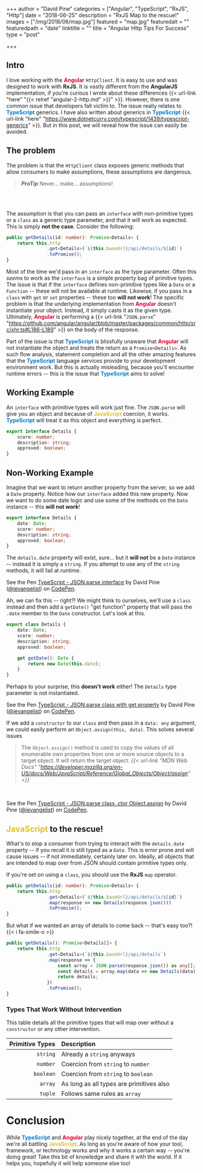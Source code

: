 +++
author = "David Pine"
categories = ["Angular", "TypeScript", "RxJS", "Http"]
date = "2018-06-25"
description = "RxJS Map to the rescue!"
images = ["/img/2018/06/map.jpg"]
featured = "map.jpg"
featuredalt = ""
featuredpath = "date"
linktitle = ""
title = "Angular Http Tips For Success"
type = "post"

+++

## Intro

I love working with the __<span style="color:#dd0031;">Angular</span>__ `HttpClient`. It is easy to use and was designed to work with __RxJS__. It is vastly different from the __AngularJS__ implementation, if you're curious I wrote about these differences {{< url-link "here" "{{< relref "angular-2-http.md" >}}" >}}. However, there is one common issue that developers fall victim to. The issue really relates to __<span style="color:#007acc;">TypeScript</span>__ generics. I have also written about generics in __<span style="color:#007acc;">TypeScript</span>__ {{< url-link "here" "https://www.dotnetcurry.com/typescript/1439/typescript-generics" >}}. But in this post, we will reveal how the issue can easily be avoided.

## The problem

The problem is that the `HttpClient` class exposes generic methods that allow consumers to make assumptions, these assumptions are dangerous.

> <cite>**ProTip**</cite>
> Never... make... assumptions!

<br/><br/>

The assumption is that you can pass an `interface` with non-primitive types or a `class` as a generic type parameter, and that it will work as expected. This is simply __not the case__. Consider the following:

```typescript
public getDetails(id: number): Promise<Details> {
    return this.http
               .get<Details>(`${this.baseUrl}/api/details/${id}`)
               .toPromise();
}
```

Most of the time we'd pass in an `interface` as the type parameter. Often this _seems_ to work as the `interface` is a simple property bag of primitive types. The issue is that if the `interface` defines non-primitive types like a `Date` or a `Function` -- these will not be available at runtime. Likewise, if you pass in a `class` with `get` or `set` properties -- these too __will not work__! The specific problem is that the underlying implementation from __<span style="color:#dd0031;">Angular</span>__ doesn't instantiate your object. Instead, it simply casts it as the given type. Ultimately, __<span style="color:#dd0031;">Angular</span>__ is performing a {{< url-link "`JSON.parse`" "https://github.com/angular/angular/blob/master/packages/common/http/src/xhr.ts#L186-L189" >}} on the body of the response.

Part of the issue is that __<span style="color:#007acc;">TypeScript</span>__ is blissfully unaware that __<span style="color:#dd0031;">Angular</span>__ will not instantiate the object and treats the return as a `Promise<Details>`. As such flow analysis, statement completion and all the other amazing features that the __<span style="color:#007acc;">TypeScript</span>__ language services provide to your development environment work. But this is actually misleading, because you'll encounter runtime errors -- this is the issue that __<span style="color:#007acc;">TypeScript</span>__ aims to solve! 

## Working Example

An `interface` with primitive types will work just fine. The `JSON.parse` will give you an object and because of __<span style="color: #dfc12a">JavaScript</span>__ coercion, it works. __<span style="color:#007acc;">TypeScript</span>__ will treat it as this object and everything is perfect.

```typescript
export interface Details {
    score: number;
    description: string;
    approved: boolean;
}
```

## Non-Working Example

Imagine that we want to return another property from the server, so we add a `Date` property. Notice how our `interface` added this new property. Now we want to do some date logic and use some of the methods on the `Date` instance -- this __will not work__!

```typescript
export interface Details {
    date: Date;
    score: number;
    description: string;
    approved: boolean;
}
```

The `details.date` property will exist, sure... but it __will not__ be a `Date` instance -- instead it is simply a `string`. If you attempt to use any of the `string` methods, it will fail at runtime.

<p data-height="550" data-theme-id="dark" data-slug-hash="pKZYbL" data-default-tab="js,result" data-user="ievangelist" data-embed-version="2" data-pen-title="TypeScript - JSON.parse interface" data-preview="true" class="codepen">See the Pen <a href="https://codepen.io/ievangelist/pen/pKZYbL/">TypeScript - JSON.parse interface</a> by David Pine (<a href="https://codepen.io/ievangelist">@ievangelist</a>) on <a href="https://codepen.io">CodePen</a>.</p>

Ah, we can fix this -- right?! We might think to ourselves, we'll use a `class` instead and then add a `getDate()` "get function" property that will pass the `.date` member to the `Date` constructor. Let's look at this.

```typescript
export class Details {
    date: Date;
    score: number;
    description: string;
    approved: boolean;

    get getDate(): Date {
        return new Date(this.date);
    }
}
```

Perhaps to your surprise, this __doesn't work__ either! The `Details` type parameter is not instantiated.

<p data-height="620" data-theme-id="dark" data-slug-hash="QxBogQ" data-default-tab="js" data-user="ievangelist" data-embed-version="2" data-pen-title="TypeScript - JSON.parse class with get property" data-preview="true" class="codepen">See the Pen <a href="https://codepen.io/ievangelist/pen/QxBogQ/">TypeScript - JSON.parse class with get property</a> by David Pine (<a href="https://codepen.io/ievangelist">@ievangelist</a>) on <a href="https://codepen.io">CodePen</a>.</p>

If we add a `constructor` to our `class` and then pass in a `data: any` argument, we could easily perform an `Object.assign(this, data)`. This solves several issues

> The `Object.assign()` method is used to copy the values of all enumerable own properties from one or more source objects to a target object. It will return the target object.
> <cite>{{< url-link "MDN Web Docs" "https://developer.mozilla.org/en-US/docs/Web/JavaScript/Reference/Global_Objects/Object/assign" >}}</cite>

<br/>

<p data-height="675" data-theme-id="dark" data-slug-hash="mKjoKW" data-default-tab="js" data-user="ievangelist" data-embed-version="2" data-pen-title="TypeScript - JSON.parse class .ctor Object.assign" data-preview="true" class="codepen">See the Pen <a href="https://codepen.io/ievangelist/pen/mKjoKW/">TypeScript - JSON.parse class .ctor Object.assign</a> by David Pine (<a href="https://codepen.io/ievangelist">@ievangelist</a>) on <a href="https://codepen.io">CodePen</a>.</p>

<script async src="https://static.codepen.io/assets/embed/ei.js"></script>

## <span style="color: #dfc12a">JavaScript</span> to the rescue!

What's to stop a consumer from trying to interact with the `details.date` property -- if you recall it is still typed as a `Date`. This is error prone and will cause issues -- if not immediately, certainly later on. Ideally, all objects that are intended to map over from JSON should contain primitive types only.

If you're set on using a `class`, you should use the __RxJS__ `map` operator.

```typescript
public getDetails(id: number): Promise<Details> {
    return this.http
               .get<Details>(`${this.baseUrl}/api/details/${id}`)
               .map(response => new Details(response.json()))
               .toPromise();
}
```

But what if we wanted an array of details to come back -- that's easy too?! {{< i fa-smile-o >}}

```typescript
public getDetails(): Promise<Details[]> {
    return this.http
               .get<Details>(`${this.baseUrl}/api/details`)
               .map(response => {
                   const array = JSON.parse(response.json()) as any[];
                   const details = array.map(data => new Details(data));
                   return details;
               })
               .toPromise();
}
```

### Types That Work Without Intervention 

This table details all the primitive types that will map over without a `constructor` or any other intervention.

| Primitive Types  | Description |
|--:|:--|
| `string` | Already a `string` anyways |
| `number` | Coercion from `string` to `number` |
| `boolean` | Coercion from `string` to `boolean` |
| `array` | As long as all types are primitives also |
| `tuple` | Follows same rules as `array` |

# Conclusion

While __<span style="color:#007acc;">TypeScript</span>__ and __<span style="color:#dd0031;">Angular</span>__ play nicely together, at the end of the day we're all battling __<span style="color: #dfc12a">JavaScript</span>__. As long as you're aware of how your tool, framework, or technology works and why it works a certain way -- you're doing great! Take this bit of knowledge and share it with the world. If it helps you, hopefully it will help someone else too!